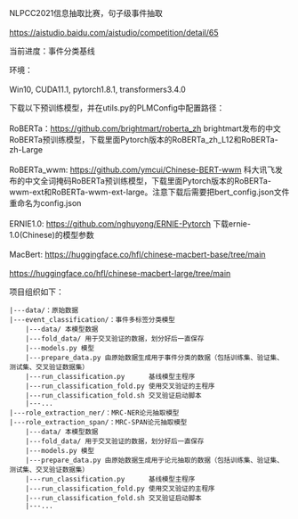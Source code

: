 NLPCC2021信息抽取比赛，句子级事件抽取<br>  
https://aistudio.baidu.com/aistudio/competition/detail/65<br>  

当前进度：事件分类基线<br>  

环境：<br>  
Win10, CUDA11.1, pytorch1.8.1, transformers3.4.0<br>  

下载以下预训练模型，并在utils.py的PLMConfig中配置路径：<br>  
RoBERTa：https://github.com/brightmart/roberta_zh     brightmart发布的中文RoBERTa预训练模型，下载里面Pytorch版本的RoBERTa_zh_L12和RoBERTa-zh-Large<br>  
RoBERTa_wwm: https://github.com/ymcui/Chinese-BERT-wwm     科大讯飞发布的中文全词掩码RoBERTa预训练模型，下载里面Pytorch版本的RoBERTa-wwm-ext和RoBERTa-wwm-ext-large。注意下载后需要把bert_config.json文件重命名为config.json<br>  
ERNIE1.0: https://github.com/nghuyong/ERNIE-Pytorch   下载ernie-1.0(Chinese)的模型参数<br>  
MacBert: https://huggingface.co/hfl/chinese-macbert-base/tree/main<br>  
         https://huggingface.co/hfl/chinese-macbert-large/tree/main<br>  

项目组织如下：

    |---data/：原始数据
    |---event_classification/：事件多标签分类模型
        |---data/ 本模型数据
        |---fold_data/ 用于交叉验证的数据，划分好后一直保存
        |---models.py 模型
        |---prepare_data.py 由原始数据生成用于事件分类的数据（包括训练集、验证集、测试集、交叉验证数据集）
        |---run_classification.py      基线模型主程序
        |---run_classification_fold.py 使用交叉验证的主程序  
        |---run_classification_fold.sh 交叉验证启动脚本  
        |---...
    |---role_extraction_ner/：MRC-NER论元抽取模型
    |---role_extraction_span/：MRC-SPAN论元抽取模型
        |---data/ 本模型数据
        |---fold_data/ 用于交叉验证的数据，划分好后一直保存
        |---models.py 模型
        |---prepare_data.py 由原始数据生成用于论元抽取的数据（包括训练集、验证集、测试集、交叉验证数据集）
        |---run_classification.py      基线模型主程序
        |---run_classification_fold.py 使用交叉验证的主程序
        |---run_classification_fold.sh 交叉验证启动脚本
        |---... 
